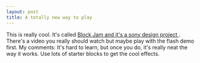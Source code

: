```yaml
---
layout: post
title: A totally new way to play 
---
```

<p>This is really cool. It's called <a href="http://www.sony.net/Fun/SonyDesign/2003/BlockJam/future.html">Block Jam and it's a sony design project </a>. There's a video you really should watch but maybe play with the flash demo first. My comments: It's hard to learn, but once you do, it's really neat the way it works. Use lots of starter blocks to get the cool effects. </p>
